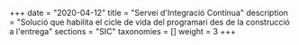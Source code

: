 +++
date        = "2020-04-12"
title       = "Servei d'Integració Contínua"
description = "Solució que habilita el cicle de vida del programari des de la construcció a l'entrega"
sections    = "SIC"
taxonomies  = []
weight = 3
+++
